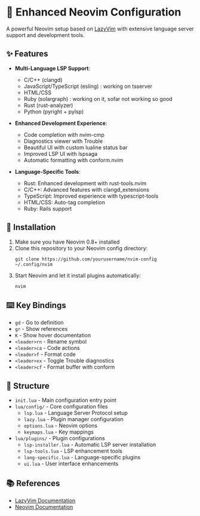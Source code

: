 # 🚀 Enhanced Neovim Configuration

A powerful Neovim setup based on [LazyVim](https://github.com/LazyVim/LazyVim) with extensive language server support and development tools.

## ✨ Features

- **Multi-Language LSP Support**:
  - C/C++ (clangd)
  - JavaScript/TypeScript (esling) : working on tsserver
  - HTML/CSS
  - Ruby (solargraph) : working on it, sofar not working so good
  - Rust (rust-analyzer)
  - Python (pyright + pylsp)

- **Enhanced Development Experience**:
  - Code completion with nvim-cmp
  - Diagnostics viewer with Trouble
  - Beautiful UI with custom lualine status bar
  - Improved LSP UI with lspsaga
  - Automatic formatting with conform.nvim

- **Language-Specific Tools**:
  - Rust: Enhanced development with rust-tools.nvim
  - C/C++: Advanced features with clangd_extensions
  - TypeScript: Improved experience with typescript-tools
  - HTML/CSS: Auto-tag completion
  - Ruby: Rails support

## 🔧 Installation

1. Make sure you have Neovim 0.8+ installed
2. Clone this repository to your Neovim config directory:
   ```
   git clone https://github.com/yourusername/nvim-config ~/.config/nvim
   ```
3. Start Neovim and let it install plugins automatically:
   ```
   nvim
   ```

## ⌨️ Key Bindings

- `gd` - Go to definition
- `gr` - Show references
- `K` - Show hover documentation
- `<leader>rn` - Rename symbol
- `<leader>ca` - Code actions
- `<leader>f` - Format code
- `<leader>xx` - Toggle Trouble diagnostics
- `<leader>cf` - Format buffer with conform

## 🧩 Structure

- `init.lua` - Main configuration entry point
- `lua/config/` - Core configuration files
  - `lsp.lua` - Language Server Protocol setup
  - `lazy.lua` - Plugin manager configuration
  - `options.lua` - Neovim options
  - `keymaps.lua` - Key mappings
- `lua/plugins/` - Plugin configurations
  - `lsp-installer.lua` - Automatic LSP server installation
  - `lsp-tools.lua` - LSP enhancement tools
  - `lang-specific.lua` - Language-specific plugins
  - `ui.lua` - User interface enhancements

## 📚 References

- [LazyVim Documentation](https://lazyvim.github.io)
- [Neovim Documentation](https://neovim.io/doc)
